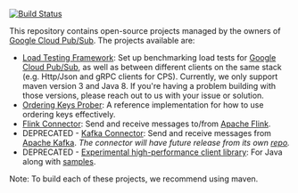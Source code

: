 [![Build Status](https://travis-ci.org/GoogleCloudPlatform/pubsub.svg?branch=master)](https://travis-ci.org/GoogleCloudPlatform/pubsub)

This repository contains open-source projects managed by the owners of
[Google Cloud Pub/Sub](https://cloud.google.com/pubsub/). The projects
available are:

* [Load Testing Framework](https://github.com/GoogleCloudPlatform/pubsub/tree/master/load-test-framework):
  Set up benchmarking load tests for [Google Cloud Pub/Sub](https://cloud.google.com/pubsub/), as well as
  between different clients on the same stack (e.g. Http/Json and gRPC clients
  for CPS). Currently, we only support maven version 3 and Java 8.
  If you're having a problem building with those versions, please reach out to us with your issue or solution.
* [Ordering Keys Prober](https://github.com/GoogleCloudPlatform/pubsub/tree/master/ordering-keys-prober):
  A reference implementation for how to use ordering keys effectively.
* [Flink Connector](https://github.com/GoogleCloudPlatform/pubsub/tree/master/flink-connector):
  Send and receive messages to/from [Apache Flink](https://flink.apache.org/).
* DEPRECATED - [Kafka Connector](https://github.com/GoogleCloudPlatform/pubsub/tree/master/kafka-connector):
  Send and receive messages from [Apache Kafka](http://kafka.apache.org). *The
  connector will have future release from its own [repo](https://github.com/googleapis/java-pubsub-group-kafka-connector/).*
* DEPRECATED - [Experimental high-performance client library](https://github.com/GoogleCloudPlatform/pubsub/tree/master/client):
  For Java along with [samples](https://github.com/GoogleCloudPlatform/google-cloud-java/tree/master/google-cloud-examples/src/main/java/com/google/cloud/examples/pubsub/snippets).

Note: To build each of these projects, we recommend using maven.
